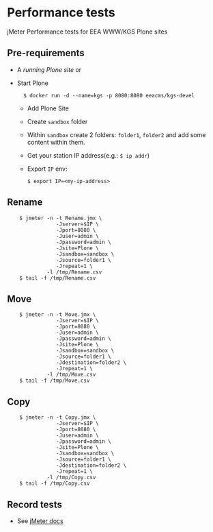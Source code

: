 # Performance tests

jMeter Performance tests for EEA WWW/KGS Plone sites

## Pre-requirements

* A *running Plone site* or
* Start Plone

        $ docker run -d --name=kgs -p 8080:8080 eeacms/kgs-devel

  * Add Plone Site
  * Create `sandbox` folder
  * Within `sandbox` create 2 folders: `folder1`, `folder2` and add some content within them.
  * Get your station IP address(e.g.: `$ ip addr`)
  * Export `IP` env:

        $ export IP=<my-ip-address>

## Rename

        $ jmeter -n -t Rename.jmx \
                    -Jserver=$IP \
                    -Jport=8080 \
                    -Juser=admin \
                    -Jpassword=admin \
                    -Jsite=Plone \
                    -Jsandbox=sandbox \
                    -Jsource=folder1 \
                    -Jrepeat=1 \
                 -l /tmp/Rename.csv
        $ tail -f /tmp/Rename.csv

## Move

        $ jmeter -n -t Move.jmx \
                    -Jserver=$IP \
                    -Jport=8080 \
                    -Juser=admin \
                    -Jpassword=admin \
                    -Jsite=Plone \
                    -Jsandbox=sandbox \
                    -Jsource=folder1 \
                    -Jdestination=folder2 \
                    -Jrepeat=1 \
                 -l /tmp/Move.csv
        $ tail -f /tmp/Move.csv

## Copy

        $ jmeter -n -t Copy.jmx \
                    -Jserver=$IP \
                    -Jport=8080 \
                    -Juser=admin \
                    -Jpassword=admin \
                    -Jsite=Plone \
                    -Jsandbox=sandbox \
                    -Jsource=folder1 \
                    -Jdestination=folder2 \
                    -Jrepeat=1 \
                 -l /tmp/Copy.csv
        $ tail -f /tmp/Copy.csv

## Record tests

* See [jMeter docs](http://jmeter.apache.org/usermanual/jmeter_proxy_step_by_step.html)

